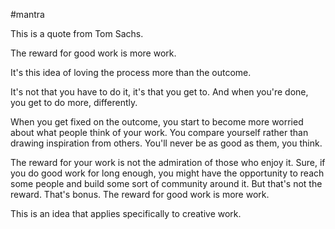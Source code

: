 #mantra 

This is a quote from Tom Sachs.


The reward for good work is more work. 

It's this idea of loving the process more than the outcome. 

It's not that you have to do it, it's that you get to. And when you're done, you get to do more, differently.

When you get fixed on the outcome, you start to become more worried about what people think of your work. You compare yourself rather than drawing inspiration from others. You'll never be as good as them, you think. 

The reward for your work is not the admiration of those who enjoy it. Sure, if you do good work for long enough, you might have the opportunity to reach some people and build some sort of community around it. But that's not the reward. That's bonus. The reward for good work is more work. 

This is an idea that applies specifically to creative work. 